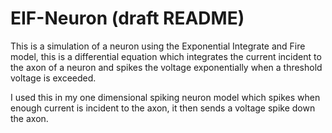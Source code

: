 # EIF-Neuron (draft README)

This is a simulation of a neuron using the Exponential Integrate and Fire model, this is a differential equation which integrates the current incident to the axon of a neuron and spikes the voltage exponentially when a threshold voltage is exceeded.

I used this in my one dimensional spiking neuron model which spikes when enough current is incident to the axon, it then sends a voltage spike down the axon.


